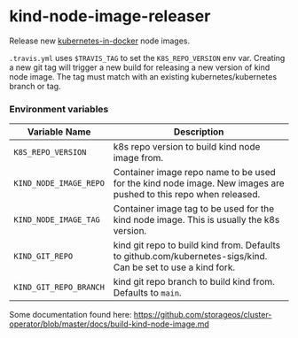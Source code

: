 # kind-node-image-releaser

Release new [kubernetes-in-docker](https://github.com/kubernetes-sigs/kind) node
images.

`.travis.yml` uses `$TRAVIS_TAG` to set the `K8S_REPO_VERSION` env var. Creating
a new git tag will trigger a new build for releasing a new version of kind node
image. The tag must match with an existing kubernetes/kubernetes branch or tag.

### Environment variables

| Variable Name | Description |
| ------------- | ----------- |
| `K8S_REPO_VERSION` | k8s repo version to build kind node image from. |
| `KIND_NODE_IMAGE_REPO` | Container image repo name to be used for the kind node image. New images are pushed to this repo when released. |
| `KIND_NODE_IMAGE_TAG` | Container image tag to be used for the kind node image. This is usually the k8s version. |
| `KIND_GIT_REPO` | kind git repo to build kind from. Defaults to github.com/kubernetes-sigs/kind. Can be set to use a kind fork. |
| `KIND_GIT_REPO_BRANCH` | kind git repo branch to build kind from. Defaults to `main`. |

Some documentation found here: https://github.com/storageos/cluster-operator/blob/master/docs/build-kind-node-image.md